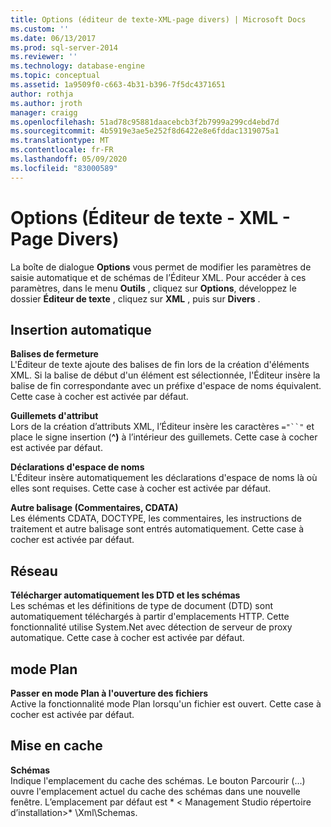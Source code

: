 ```yaml
---
title: Options (éditeur de texte-XML-page divers) | Microsoft Docs
ms.custom: ''
ms.date: 06/13/2017
ms.prod: sql-server-2014
ms.reviewer: ''
ms.technology: database-engine
ms.topic: conceptual
ms.assetid: 1a9509f0-c663-4b31-b396-7f5dc4371651
author: rothja
ms.author: jroth
manager: craigg
ms.openlocfilehash: 51ad78c95881daacebcb3f2b7999a299cd4ebd7d
ms.sourcegitcommit: 4b5919e3ae5e252f8d6422e8e6fddac1319075a1
ms.translationtype: MT
ms.contentlocale: fr-FR
ms.lasthandoff: 05/09/2020
ms.locfileid: "83000589"
---
```

# <a name="options-text-editor---xml---miscellaneous-page"></a>Options (Éditeur de texte - XML - Page Divers)

La boîte de dialogue **Options** vous permet de modifier les paramètres de saisie automatique et de schémas de l’Éditeur XML. Pour accéder à ces paramètres, dans le menu **Outils** , cliquez sur **Options**, développez le dossier **Éditeur de texte** , cliquez sur **XML** , puis sur **Divers** .  
  
## <a name="auto-insert"></a>Insertion automatique  
 **Balises de fermeture**  
 L'Éditeur de texte ajoute des balises de fin lors de la création d'éléments XML. Si la balise de début d'un élément est sélectionnée, l'Éditeur insère la balise de fin correspondante avec un préfixe d'espace de noms équivalent. Cette case à cocher est activée par défaut.  
  
 **Guillemets d'attribut**  
 Lors de la création d’attributs XML, l’Éditeur insère les caractères `="``"` et place le signe insertion (**^)** à l’intérieur des guillemets. Cette case à cocher est activée par défaut.  
  
 **Déclarations d'espace de noms**  
 L'Éditeur insère automatiquement les déclarations d'espace de noms là où elles sont requises. Cette case à cocher est activée par défaut.  
  
 **Autre balisage (Commentaires, CDATA)**  
 Les éléments CDATA, DOCTYPE, les commentaires, les instructions de traitement et autre balisage sont entrés automatiquement. Cette case à cocher est activée par défaut.  
  
## <a name="network"></a>Réseau  
 **Télécharger automatiquement les DTD et les schémas**  
 Les schémas et les définitions de type de document (DTD) sont automatiquement téléchargés à partir d'emplacements HTTP. Cette fonctionnalité utilise System.Net avec détection de serveur de proxy automatique. Cette case à cocher est activée par défaut.  
  
## <a name="outlining"></a>mode Plan  
 **Passer en mode Plan à l'ouverture des fichiers**  
 Active la fonctionnalité mode Plan lorsqu'un fichier est ouvert. Cette case à cocher est activée par défaut.  
  
## <a name="caching"></a>Mise en cache  
 **Schémas**  
 Indique l'emplacement du cache des schémas. Le bouton Parcourir (...) ouvre l'emplacement actuel du cache des schémas dans une nouvelle fenêtre. L’emplacement par défaut est * \< Management Studio répertoire d’installation>* \Xml\Schemas.  
